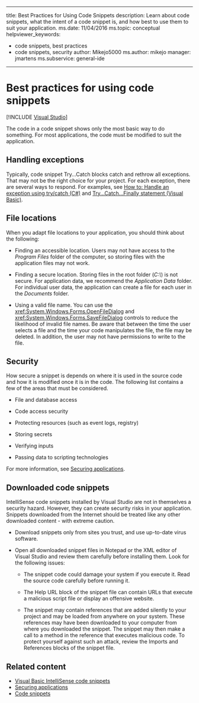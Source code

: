 
---
title: Best Practices for Using Code Snippets
description: Learn about code snippets, what the intent of a code snippet is, and how best to use them to suit your application. 
ms.date: 11/04/2016
ms.topic: conceptual
helpviewer_keywords:
- code snippets, best practices
- code snippets, security
author: Mikejo5000
ms.author: mikejo
manager: jmartens
ms.subservice: general-ide
---
# Best practices for using code snippets

 [!INCLUDE [Visual Studio](~/includes/applies-to-version/vs-windows-only.md)]

The code in a code snippet shows only the most basic way to do something. For most applications, the code must be modified to suit the application.

## Handling exceptions

Typically, code snippet Try...Catch blocks catch and rethrow all exceptions. That may not be the right choice for your project. For each exception, there are several ways to respond. For examples, see [How to: Handle an exception using try/catch (C#)](/dotnet/csharp/programming-guide/exceptions/how-to-handle-an-exception-using-try-catch) and [Try...Catch...Finally statement (Visual Basic)](/dotnet/visual-basic/language-reference/statements/try-catch-finally-statement).

## File locations

When you adapt file locations to your application, you should think about the following:

- Finding an accessible location. Users may not have access to the *Program Files* folder of the computer, so storing files with the application files may not work.

- Finding a secure location. Storing files in the root folder (*C:\\*) is not secure. For application data, we recommend the *Application Data* folder. For individual user data, the application can create a file for each user in the *Documents* folder.

- Using a valid file name. You can use the <xref:System.Windows.Forms.OpenFileDialog> and <xref:System.Windows.Forms.SaveFileDialog> controls to reduce the likelihood of invalid file names. Be aware that between the time the user selects a file and the time your code manipulates the file, the file may be deleted. In addition, the user may not have permissions to write to the file.

## Security

How secure a snippet is depends on where it is used in the source code and how it is modified once it is in the code. The following list contains a few of the areas that must be considered.

- File and database access

- Code access security

- Protecting resources (such as event logs, registry)

- Storing secrets

- Verifying inputs

- Passing data to scripting technologies

For more information, see [Securing applications](../ide/securing-applications.md).

## Downloaded code snippets

IntelliSense code snippets installed by Visual Studio are not in themselves a security hazard. However, they can create security risks in your application. Snippets downloaded from the Internet should be treated like any other downloaded content - with extreme caution.

- Download snippets only from sites you trust, and use up-to-date virus software.

- Open all downloaded snippet files in Notepad or the XML editor of Visual Studio and review them carefully before installing them. Look for the following issues:

  - The snippet code could damage your system if you execute it. Read the source code carefully before running it.

  - The Help URL block of the snippet file can contain URLs that execute a malicious script file or display an offensive website.

  - The snippet may contain references that are added silently to your project and may be loaded from anywhere on your system. These references may have been downloaded to your computer from where you downloaded the snippet. The snippet may then make a call to a method in the reference that executes malicious code. To protect yourself against such an attack, review the Imports and References blocks of the snippet file.

## Related content

- [Visual Basic IntelliSense code snippets](/dotnet/visual-basic/developing-apps/using-ide/intellisense-code-snippets)
- [Securing applications](../ide/securing-applications.md)
- [Code snippets](../ide/code-snippets.md)